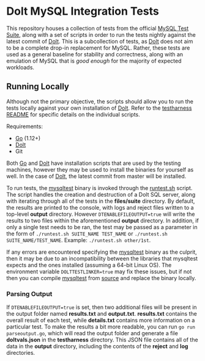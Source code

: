 # Dolt MySQL Integration Tests

This repository houses a collection of tests from the official [MySQL Test Suite](https://dev.mysql.com/doc/refman/8.0/en/mysql-test-suite.html), along with a set of scripts in order to run the tests nightly against the latest commit of [Dolt](https://github.com/liquidata-inc/dolt). This is a subcollection of tests, as [Dolt](https://github.com/liquidata-inc/dolt) does not aim to be a complete drop-in replacement for MySQL. Rather, these tests are used as a general baseline for stability and correctness, along with an emulation of MySQL that is _good enough_ for the majority of expected workloads.

## Running Locally

Although not the primary objective, the scripts should allow you to run the tests locally against your own installation of [Dolt](https://github.com/liquidata-inc/dolt). Refer to the [testharness README](https://github.com/liquidata-inc/dolt-mysql-tests/blob/master/testharness/README.md) for specific details on the individual scripts.

Requirements:
- [Go](https://golang.org/dl/) (1.12+)
- [Dolt](https://github.com/liquidata-inc/dolt)
- Git

Both [Go](https://github.com/liquidata-inc/dolt-mysql-tests/tree/master/testharness#installgosh) and [Dolt](https://github.com/liquidata-inc/dolt-mysql-tests/tree/master/testharness#installdoltsh) have installation scripts that are used by the testing machines, however they may be used to install the binaries for yourself as well. In the case of [Dolt](https://github.com/liquidata-inc/dolt-mysql-tests/tree/master/testharness#installdoltsh), the latest commit from master will be installed.

To run tests, the [mysqltest](https://github.com/liquidata-inc/dolt-mysql-tests/tree/master/testharness#mysqltest) binary is invoked through the [runtest.sh](https://github.com/liquidata-inc/dolt-mysql-tests/tree/master/testharness#runtestsh) script. The script handles the creation and destruction of a Dolt SQL server, along with iterating through all of the tests in the **files/suite** directory. By default, the results are printed to the console, with logs and reject files written to a top-level **output** directory. However `DTENABLEFILEOUTPUT=true` will write the results to two files within the aforementioned **output** directory. In addition, if only a single test needs to be ran, the test may be passed as a parameter in the form of `./runtest.sh SUITE_NAME TEST_NAME` or `./runtest.sh SUITE_NAME/TEST_NAME`. Example: `./runtest.sh other/1st`.

If any errors are encountered specifying the [mysqltest](https://github.com/liquidata-inc/dolt-mysql-tests/tree/master/testharness#mysqltest) binary as the culprit, then it may be due to an incompatibility between the libraries that mysqltest expects and the ones installed (assuming a 64-bit Linux OS). The environment variable `DOLTTESTLINKER=true` may fix these issues, but if not then you can compile [mysqltest](https://github.com/liquidata-inc/dolt-mysql-tests/tree/master/testharness#mysqltest) from [source](https://github.com/mysql/mysql-server) and replace the binary locally.

### Parsing Output

If `DTENABLEFILEOUTPUT=true` is set, then two additional files will be present in the output folder named **results.txt** and **output.txt**. **results.txt** contains the overall result of each test, while **details.txt** contains more information on a particular test. To make the results a bit more readable, you can run `go run parseoutput.go`, which will read the output folder and generate a file **doltvals.json** in the **testharness** directory. This JSON file contains all of the data in the **output** directory, including the contents of the **reject** and **log** directories.
